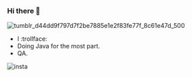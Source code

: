 ### Hi there 👋

<!--
**soydivision/soydivision** is a ✨ _special_ ✨ repository because its `README.md` (this file) appears on your GitHub profile.

Here are some ideas to get you started:

- 🔭 I’m currently working on ...
- 🌱 I’m currently learning ...
- 👯 I’m looking to collaborate on ...
- 🤔 I’m looking for help with ...
- 💬 Ask me about ...
- 📫 How to reach me: ...
- 😄 Pronouns: ...
- ⚡ Fun fact: ... 
-->

![tumblr_d44dd9f797d7f2be7885e1e2f83fe77f_8c61e47d_500](https://user-images.githubusercontent.com/48078889/153169797-81a65d90-8b6c-4dca-9a98-94a5b2c47f8e.gif)

- I :trollface:	
- Doing Java for the most part. 
- QA.

![insta](https://user-images.githubusercontent.com/48078889/199642398-98793674-0204-4ef4-b49e-8df6fcc2fcd8.gif)
